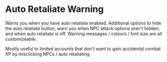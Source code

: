 # Auto Retaliate Warning

Warns you when you have auto retaliate enabled. Additional options to hide the auto retaliate button, warn you when NPC attack options aren't hidden, and when auto retaliate is off. Warning messages / colours / font size are all customizeable.

Mostly useful to limited accounts that don't want to gain accidental combat XP by misclicking NPCs / auto retaliating.

